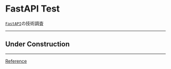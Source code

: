 FastAPI Test
==============

[`FastAPI`](https://fastapi.tiangolo.com/)の技術調査


----

## Under Construction



----

[Reference](./docs/refs.md)



